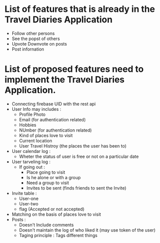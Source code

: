 # List of features that is already in the Travel Diaries Application

* Follow other persons
* See the popst of others
* Upvote Downvote on posts
* Post infornation
 

# List of proposed features need to implement the Travel Diaries Application.

* Connecting firebase UID with the rest api
* User Info may includes :
   * Profile Photo
   * Email (for authentication related)
   * Hobbies
   * NUmber (for authentication related)
   * Kind of places love to visit
   * Current location
   * User Travel Histroy (the places the user has been to)
* User calendar log : 
   * Wheter the status of user is free or not on a particular date
* User tarveling log : 
   * If going out :
      * Place going to visit
      * Is he alone or with a group
      * Need a group to visit
      * Invites to be sent (finds friends to sent the Invite)
* Invite table :
   * User-one
   * User-two
   * flag (Accepted or not accepted)
* Matching on the basis of places love to visit
* Posts :
   * Doesn't Include comments
   * Doesn't maintain the log of who liked it (may use token of the user)
   * Taging principle : Tags different things
